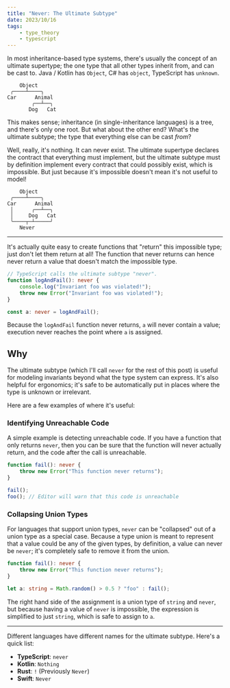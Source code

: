 ```yaml
---
title: "Never: The Ultimate Subtype"
date: 2023/10/16
tags:
    - type_theory
    - typescript
---
```


In most inheritance-based type systems, there's usually the concept of an
ultimate supertype; the one type that all other types inherit from, and can be
cast to. Java / Kotlin has `Object`, C# has `object`, TypeScript has `unknown`.

```
    Object
 ╭────┴────╮
Car      Animal
        ╭──┴──╮
       Dog   Cat
```

This makes sense; inheritance (in single-inheritance languages) is a tree, and
there's only one root. But what about the other end? What's the ultimate
subtype; the type that everything else can be cast _from_?

Well, really, it's nothing. It can never exist. The ultimate supertype declares
the contract that everything must implement, but the ultimate subtype must by
definition implement every contract that could possibly exist, which is
impossible. But just because it's impossible doesn't mean it's not useful to
model!

```
    Object
 ╭────┴────╮
Car      Animal
 │      ╭──┴──╮
 │     Dog   Cat
 ╰────┬─┴─────╯
    Never
```

---

It's actually quite easy to create functions that "return" this impossible
type; just don't let them return at all! The function that never returns can
hence never return a value that doesn't match the impossible type.

```ts title=TypeScript
// TypeScript calls the ultimate subtype "never".
function logAndFail(): never {
    console.log("Invariant foo was violated!");
    throw new Error("Invariant foo was violated!");
}

const a: never = logAndFail();
```

Because the `logAndFail` function never returns, `a` will never contain a
value; execution never reaches the point where `a` is assigned.

## Why

The ultimate subtype (which I'll call `never` for the rest of this post) is
useful for modeling invariants beyond what the type system can express. It's
also helpful for ergonomics; it's safe to be automatically put in places where
the type is unknown or irrelevant.

Here are a few examples of where it's useful:

### Identifying Unreachable Code

A simple example is detecting unreachable code. If you have a function that
only returns `never`, then you can be sure that the function will never
actually return, and the code after the call is unreachable.

```ts title=TypeScript
function fail(): never {
    throw new Error("This function never returns");
}

fail();
foo(); // Editor will warn that this code is unreachable
```

### Collapsing Union Types

For languages that support union types, `never` can be "collapsed" out of a
union type as a special case. Because a type union is meant to represent that a
value could be any of the given types, by definition, a value can never be
`never`; it's completely safe to remove it from the union.

```ts title=TypeScript
function fail(): never {
    throw new Error("This function never returns");
}

let a: string = Math.random() > 0.5 ? "foo" : fail();
```

The right hand side of the assignment is a union type of `string` and `never`,
but because having a value of `never` is impossible, the expression is
simplified to just `string`, which is safe to assign to `a`.

---

Different languages have different names for the ultimate subtype. Here's a
quick list:

- **TypeScript**: `never`
- **Kotlin**: `Nothing`
- **Rust**: `!` (Previously `Never`)
- **Swift**: `Never`

<!-- ### Always Valid Covariant Types

Some types that are covariant in their generic parameters don't always use
those parameters for every value. For example, an `Either<TLeft, TRight>` that
could contain a `TLeft` or a `TRight` won't use `TLeft` if it contains a
`TRight`, and an immutable list won't use its generic parameter if it's empty.

Functions or constructors that return these types can usually infer the "used"
generic types from the arguments, but the unused generic types need explicit
typing. -->
